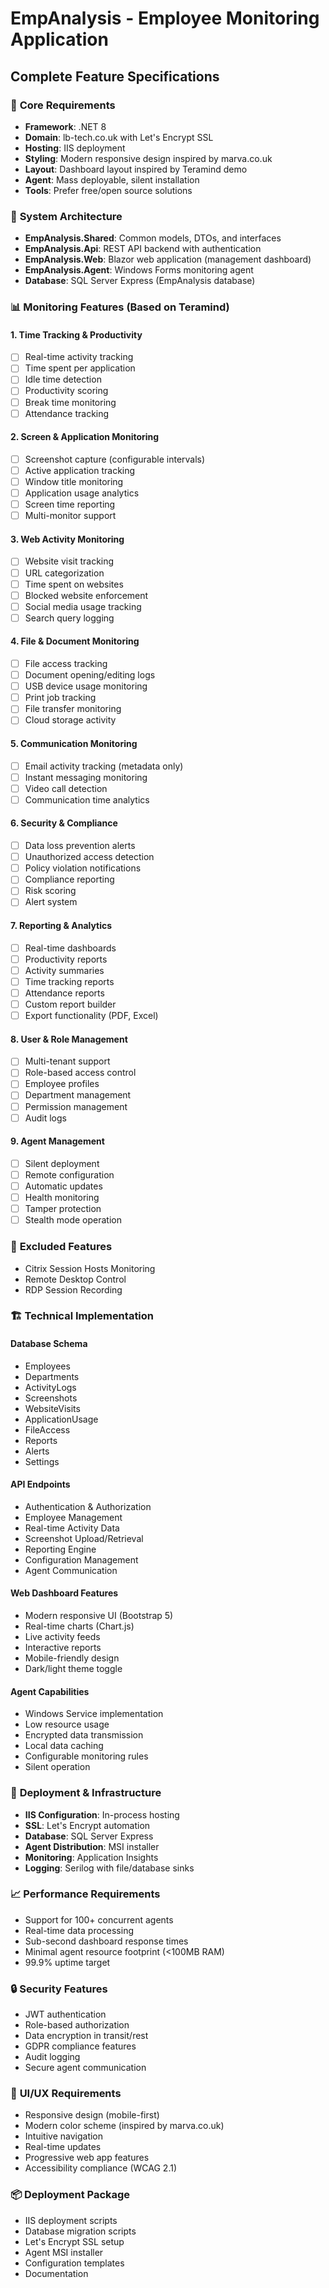 # EmpAnalysis - Employee Monitoring Application
## Complete Feature Specifications

### 🎯 **Core Requirements**
- **Framework**: .NET 8
- **Domain**: lb-tech.co.uk with Let's Encrypt SSL
- **Hosting**: IIS deployment
- **Styling**: Modern responsive design inspired by marva.co.uk
- **Layout**: Dashboard layout inspired by Teramind demo
- **Agent**: Mass deployable, silent installation
- **Tools**: Prefer free/open source solutions

### 🔧 **System Architecture**
- **EmpAnalysis.Shared**: Common models, DTOs, and interfaces
- **EmpAnalysis.Api**: REST API backend with authentication
- **EmpAnalysis.Web**: Blazor web application (management dashboard)
- **EmpAnalysis.Agent**: Windows Forms monitoring agent
- **Database**: SQL Server Express (EmpAnalysis database)

### 📊 **Monitoring Features (Based on Teramind)**

#### 1. **Time Tracking & Productivity**
- [ ] Real-time activity tracking
- [ ] Time spent per application
- [ ] Idle time detection
- [ ] Productivity scoring
- [ ] Break time monitoring
- [ ] Attendance tracking

#### 2. **Screen & Application Monitoring**
- [ ] Screenshot capture (configurable intervals)
- [ ] Active application tracking
- [ ] Window title monitoring
- [ ] Application usage analytics
- [ ] Screen time reporting
- [ ] Multi-monitor support

#### 3. **Web Activity Monitoring**
- [ ] Website visit tracking
- [ ] URL categorization
- [ ] Time spent on websites
- [ ] Blocked website enforcement
- [ ] Social media usage tracking
- [ ] Search query logging

#### 4. **File & Document Monitoring**
- [ ] File access tracking
- [ ] Document opening/editing logs
- [ ] USB device usage monitoring
- [ ] Print job tracking
- [ ] File transfer monitoring
- [ ] Cloud storage activity

#### 5. **Communication Monitoring**
- [ ] Email activity tracking (metadata only)
- [ ] Instant messaging monitoring
- [ ] Video call detection
- [ ] Communication time analytics

#### 6. **Security & Compliance**
- [ ] Data loss prevention alerts
- [ ] Unauthorized access detection
- [ ] Policy violation notifications
- [ ] Compliance reporting
- [ ] Risk scoring
- [ ] Alert system

#### 7. **Reporting & Analytics**
- [ ] Real-time dashboards
- [ ] Productivity reports
- [ ] Activity summaries
- [ ] Time tracking reports
- [ ] Attendance reports
- [ ] Custom report builder
- [ ] Export functionality (PDF, Excel)

#### 8. **User & Role Management**
- [ ] Multi-tenant support
- [ ] Role-based access control
- [ ] Employee profiles
- [ ] Department management
- [ ] Permission management
- [ ] Audit logs

#### 9. **Agent Management**
- [ ] Silent deployment
- [ ] Remote configuration
- [ ] Automatic updates
- [ ] Health monitoring
- [ ] Tamper protection
- [ ] Stealth mode operation

### 🚫 **Excluded Features**
- Citrix Session Hosts Monitoring
- Remote Desktop Control
- RDP Session Recording

### 🏗️ **Technical Implementation**

#### **Database Schema**
- Employees
- Departments
- ActivityLogs
- Screenshots
- WebsiteVisits
- ApplicationUsage
- FileAccess
- Reports
- Alerts
- Settings

#### **API Endpoints**
- Authentication & Authorization
- Employee Management
- Real-time Activity Data
- Screenshot Upload/Retrieval
- Reporting Engine
- Configuration Management
- Agent Communication

#### **Web Dashboard Features**
- Modern responsive UI (Bootstrap 5)
- Real-time charts (Chart.js)
- Live activity feeds
- Interactive reports
- Mobile-friendly design
- Dark/light theme toggle

#### **Agent Capabilities**
- Windows Service implementation
- Low resource usage
- Encrypted data transmission
- Local data caching
- Configurable monitoring rules
- Silent operation

### 🚀 **Deployment & Infrastructure**
- **IIS Configuration**: In-process hosting
- **SSL**: Let's Encrypt automation
- **Database**: SQL Server Express
- **Agent Distribution**: MSI installer
- **Monitoring**: Application Insights
- **Logging**: Serilog with file/database sinks

### 📈 **Performance Requirements**
- Support for 100+ concurrent agents
- Real-time data processing
- Sub-second dashboard response times
- Minimal agent resource footprint (<100MB RAM)
- 99.9% uptime target

### 🔒 **Security Features**
- JWT authentication
- Role-based authorization
- Data encryption in transit/rest
- GDPR compliance features
- Audit logging
- Secure agent communication

### 📱 **UI/UX Requirements**
- Responsive design (mobile-first)
- Modern color scheme (inspired by marva.co.uk)
- Intuitive navigation
- Real-time updates
- Progressive web app features
- Accessibility compliance (WCAG 2.1)

### 📦 **Deployment Package**
- IIS deployment scripts
- Database migration scripts
- Let's Encrypt SSL setup
- Agent MSI installer
- Configuration templates
- Documentation 